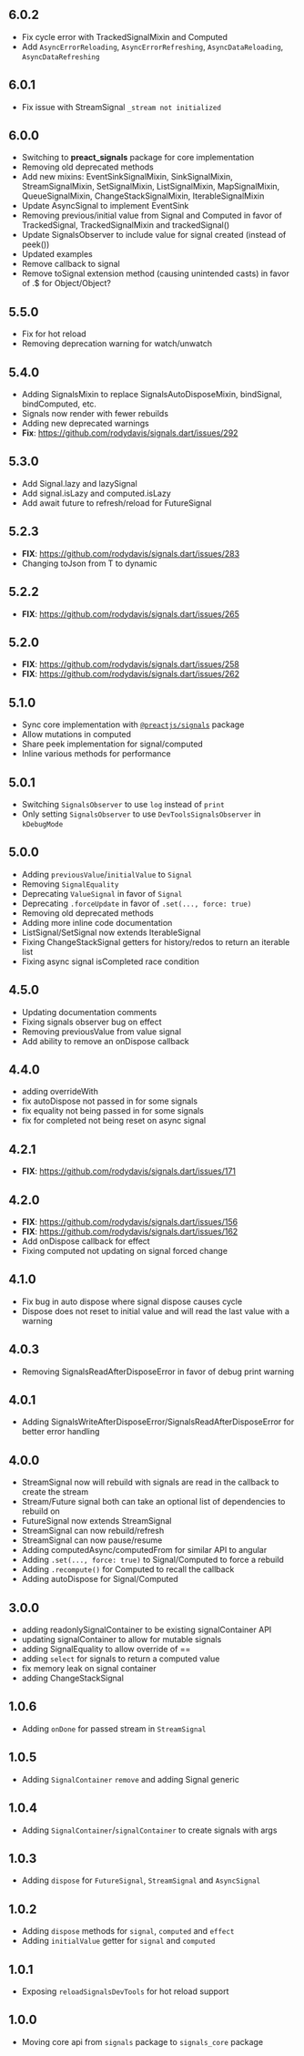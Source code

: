 ## 6.0.2

- Fix cycle error with TrackedSignalMixin and Computed
- Add `AsyncErrorReloading`, `AsyncErrorRefreshing`, `AsyncDataReloading`, `AsyncDataRefreshing`

## 6.0.1

- Fix issue with StreamSignal `_stream not initialized`

## 6.0.0

- Switching to **preact_signals** package for core implementation
- Removing old deprecated methods
- Add new mixins: EventSinkSignalMixin, SinkSignalMixin, StreamSignalMixin, SetSignalMixin, ListSignalMixin, MapSignalMixin, QueueSignalMixin, ChangeStackSignalMixin, IterableSignalMixin
- Update AsyncSignal to implement EventSink
- Removing previous/initial value from Signal and Computed in favor of TrackedSignal, TrackedSignalMixin and trackedSignal()
- Update SignalsObserver to include value for signal created (instead of peek())
- Updated examples
- Remove callback to signal
- Remove toSignal extension method (causing unintended casts) in favor of .$ for Object/Object?

## 5.5.0

- Fix for hot reload
- Removing deprecation warning for watch/unwatch

## 5.4.0

- Adding SignalsMixin to replace SignalsAutoDisposeMixin, bindSignal, bindComputed, etc.
- Signals now render with fewer rebuilds
- Adding new deprecated warnings
- **Fix**: https://github.com/rodydavis/signals.dart/issues/292

## 5.3.0

- Add Signal.lazy and lazySignal
- Add signal.isLazy and computed.isLazy
- Add await future to refresh/reload for FutureSignal

## 5.2.3

- **FIX**: https://github.com/rodydavis/signals.dart/issues/283
- Changing toJson from T to dynamic

## 5.2.2

- **FIX**: https://github.com/rodydavis/signals.dart/issues/265

## 5.2.0

- **FIX**: https://github.com/rodydavis/signals.dart/issues/258
- **FIX**: https://github.com/rodydavis/signals.dart/issues/262

## 5.1.0

- Sync core implementation with [`@preactjs/signals`](https://github.com/preactjs/signals/commit/26cd3ab41313ebccbc38ed0b7af605a4e868b93b) package
- Allow mutations in computed
- Share peek implementation for signal/computed
- Inline various methods for performance

## 5.0.1

- Switching `SignalsObserver` to use `log` instead of `print`
- Only setting `SignalsObserver` to use `DevToolsSignalsObserver` in `kDebugMode`

## 5.0.0

- Adding `previousValue`/`initialValue` to `Signal`
- Removing `SignalEquality`
- Deprecating `ValueSignal` in favor of `Signal`
- Deprecating `.forceUpdate` in favor of `.set(..., force: true)`
- Removing old deprecated methods
- Adding more inline code documentation
- ListSignal/SetSignal now extends IterableSignal
- Fixing ChangeStackSignal getters for history/redos to return an iterable list
- Fixing async signal isCompleted race condition

## 4.5.0

- Updating documentation comments
- Fixing signals observer bug on effect
- Removing previousValue from value signal
- Add ability to remove an onDispose callback

## 4.4.0

- adding overrideWith
- fix autoDispose not passed in for some signals
- fix equality not being passed in for some signals
- fix for completed not being reset on async signal

## 4.2.1

- **FIX**: https://github.com/rodydavis/signals.dart/issues/171

## 4.2.0

- **FIX**: https://github.com/rodydavis/signals.dart/issues/156
- **FIX**: https://github.com/rodydavis/signals.dart/issues/162
- Add onDispose callback for effect
- Fixing computed not updating on signal forced change

## 4.1.0

- Fix bug in auto dispose where signal dispose causes cycle
- Dispose does not reset to initial value and will read the last value with a warning

## 4.0.3

- Removing SignalsReadAfterDisposeError in favor of debug print warning

## 4.0.1

- Adding SignalsWriteAfterDisposeError/SignalsReadAfterDisposeError for better error handling

## 4.0.0

- StreamSignal now will rebuild with signals are read in the callback to create the stream
- Stream/Future signal both can take an optional list of dependencies to rebuild on
- FutureSignal now extends StreamSignal
- StreamSignal can now rebuild/refresh
- StreamSignal can now pause/resume
- Adding computedAsync/computedFrom for similar API to angular
- Adding `.set(..., force: true)` to Signal/Computed to force a rebuild
- Adding `.recompute()` for Computed to recall the callback
- Adding autoDispose for Signal/Computed

## 3.0.0

- adding readonlySignalContainer to be existing signalContainer API
- updating signalContainer to allow for mutable signals
- adding SignalEquality to allow override of ==
- adding `select` for signals to return a computed value
- fix memory leak on signal container
- adding ChangeStackSignal

## 1.0.6

- Adding `onDone` for passed stream in `StreamSignal`

## 1.0.5

- Adding `SignalContainer` `remove` and adding Signal generic

## 1.0.4

- Adding `SignalContainer`/`signalContainer` to create signals with args

## 1.0.3

- Adding `dispose` for `FutureSignal`, `StreamSignal` and  `AsyncSignal`

## 1.0.2

- Adding `dispose` methods for `signal`, `computed` and `effect`
- Adding `initialValue` getter for `signal` and `computed`

## 1.0.1

- Exposing `reloadSignalsDevTools` for hot reload support

## 1.0.0

- Moving core api from `signals` package to `signals_core` package
